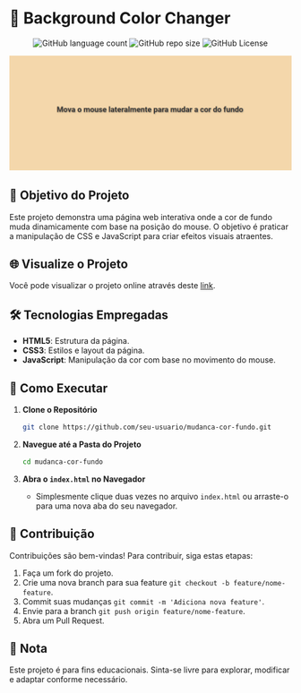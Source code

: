 <!-- Projeto Finalizado -->
# 🎨 Background Color Changer

<p align="center">
  <!-- Contador de linguagens do GitHub -->
  <img alt="GitHub language count" src="https://img.shields.io/github/languages/count/devAndreotti/colorful-background?color=FFF&labelColor=f2d5aa&style=flat-square">
  <!-- Tamanho do repositório no GitHub -->
  <img alt="GitHub repo size" src="https://img.shields.io/github/repo-size/devAndreotti/colorful-background?color=FFF&labelColor=f2d5aa&style=flat-square">
  <!-- Licença do GitHub -->
  <img alt="GitHub License" src="https://img.shields.io/github/license/devAndreotti/devAndreotti?color=FFF&labelColor=f2d5aa&style=flat-square">
</p>

<div align="center">
  <img src="./background.png" alt="Projeto Banner"/>
</div>

## 🎯 Objetivo do Projeto

Este projeto demonstra uma página web interativa onde a cor de fundo muda dinamicamente com base na posição do mouse. O objetivo é praticar a manipulação de CSS e JavaScript para criar efeitos visuais atraentes.

## 🌐 Visualize o Projeto

Você pode visualizar o projeto online através deste [link](https://devandreotti.github.io/colorful-background/).

## 🛠️ Tecnologias Empregadas

- **HTML5**: Estrutura da página.
- **CSS3**: Estilos e layout da página.
- **JavaScript**: Manipulação da cor com base no movimento do mouse.

## 🚀 Como Executar

1. **Clone o Repositório**
   ```bash
   git clone https://github.com/seu-usuario/mudanca-cor-fundo.git
   ```

2. **Navegue até a Pasta do Projeto**
   ```bash
   cd mudanca-cor-fundo
   ```

3. **Abra o `index.html` no Navegador**
   - Simplesmente clique duas vezes no arquivo `index.html` ou arraste-o para uma nova aba do seu navegador.

## 💪 Contribuição

Contribuições são bem-vindas! Para contribuir, siga estas etapas:

1. Faça um fork do projeto.
2. Crie uma nova branch para sua feature `git checkout -b feature/nome-feature`.
3. Commit suas mudanças `git commit -m 'Adiciona nova feature'`.
4. Envie para a branch `git push origin feature/nome-feature`.
5. Abra um Pull Request.

## 📌 Nota

Este projeto é para fins educacionais. Sinta-se livre para explorar, modificar e adaptar conforme necessário.
